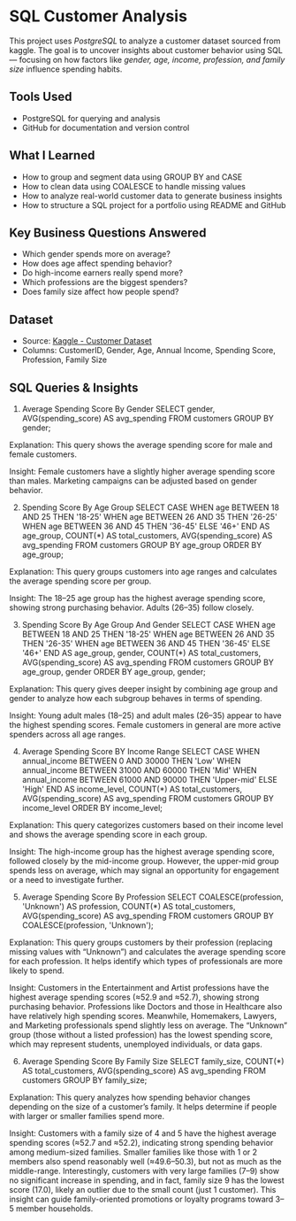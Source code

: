 # SQL Customer Analysis

This project uses *PostgreSQL* to analyze a customer dataset sourced from kaggle. The goal is to uncover insights about customer behavior using SQL — focusing on how factors like *gender, age, income, profession, and family size* influence spending habits.

## Tools Used
- PostgreSQL for querying and analysis
- GitHub for documentation and version control

## What I Learned
- How to group and segment data using GROUP BY and CASE
- How to clean data using COALESCE to handle missing values
- How to analyze real-world customer data to generate business insights
- How to structure a SQL project for a portfolio using README and GitHub

## Key Business Questions Answered
- Which gender spends more on average?
- How does age affect spending behavior?
- Do high-income earners really spend more?
- Which professions are the biggest spenders?
- Does family size affect how people spend?

## Dataset
- Source: [Kaggle - Customer Dataset](https://www.kaggle.com/datasets/datascientistanna/customers-dataset)
- Columns: CustomerID, Gender, Age, Annual Income, Spending Score, Profession, Family Size

## SQL Queries & Insights

1. Average Spending Score By Gender
SELECT gender, AVG(spending_score) AS avg_spending
FROM customers
GROUP BY gender;

Explanation:
This query shows the average spending score for male and female customers.

Insight:
Female customers have a slightly higher average spending score than males. Marketing campaigns can be adjusted based on gender behavior.

2. Spending Score By Age Group
SELECT 
	CASE
		WHEN age BETWEEN 18 AND 25 THEN '18-25'
		WHEN age BETWEEN 26 AND 35 THEN '26-25'
		WHEN age BETWEEN 36 AND 45 THEN '36-45'
		ELSE '46+'
	END AS age_group,
	COUNT(*) AS total_customers,
	AVG(spending_score) AS avg_spending
FROM customers
GROUP BY age_group
ORDER BY age_group;

Explanation:
This query groups customers into age ranges and calculates the average spending score per group.

Insight:
The 18–25 age group has the highest average spending score, showing strong purchasing behavior. Adults (26–35) follow closely.

3. Spending Score By Age Group And Gender
 SELECT 
	CASE
		WHEN age BETWEEN 18 AND 25 THEN '18-25'
		WHEN age BETWEEN 26 AND 35 THEN '26-35'
		WHEN age BETWEEN 36 AND 45 THEN '36-45'
		ELSE '46+'
	END AS age_group,
	gender,
	COUNT(*) AS total_customers,
	AVG(spending_score) AS avg_spending
FROM customers
GROUP BY age_group, gender
ORDER BY age_group, gender;

Explanation:
This query gives deeper insight by combining age group and gender to analyze how each subgroup behaves in terms of spending.

Insight:
Young adult males (18–25) and adult males (26–35) appear to have the highest spending scores. Female customers in general are more active spenders across all age ranges.

4. Average Spending Score BY Income Range
SELECT 
	CASE 
		WHEN annual_income BETWEEN 0 AND 30000 THEN 'Low'
		WHEN annual_income BETWEEN 31000 AND 60000 THEN 'Mid'
		WHEN annual_income BETWEEN 61000 AND 90000 THEN 'Upper-mid'
		ELSE 'High'
	END AS income_level,
	COUNT(*) AS total_customers,
	AVG(spending_score) AS avg_spending
FROM customers 
GROUP BY income_level
ORDER BY income_level;

Explanation:
This query categorizes customers based on their income level and shows the average spending score in each group.

Insight:
The high-income group has the highest average spending score, followed closely by the mid-income group.
However, the upper-mid group spends less on average, which may signal an opportunity for engagement or a need to investigate further.

5. Average Spending Score By Profession
SELECT 
	COALESCE(profession, 'Unknown') AS profession,
	COUNT(*) AS total_customers,
	AVG(spending_score) AS avg_spending
FROM customers
GROUP BY COALESCE(profession, 'Unknown');

Explanation:
This query groups customers by their profession (replacing missing values with “Unknown”) and calculates the average spending score for each profession. It helps identify which types of professionals are more likely to spend.

Insight:
Customers in the Entertainment and Artist professions have the highest average spending scores (≈52.9 and ≈52.7), showing strong purchasing behavior.
Professions like Doctors and those in Healthcare also have relatively high spending scores.
Meanwhile, Homemakers, Lawyers, and Marketing professionals spend slightly less on average.
The “Unknown” group (those without a listed profession) has the lowest spending score, which may represent students, unemployed individuals, or data gaps.

6. Average Spending Score By Family Size
SELECT
 	family_size,
	COUNT(*) AS total_customers,
	AVG(spending_score) AS avg_spending
FROM customers
GROUP BY family_size;

Explanation:
This query analyzes how spending behavior changes depending on the size of a customer’s family. It helps determine if people with larger or smaller families spend more.

Insight:
Customers with a family size of 4 and 5 have the highest average spending scores (≈52.7 and ≈52.2), indicating strong spending behavior among medium-sized families.
Smaller families like those with 1 or 2 members also spend reasonably well (≈49.6–50.3), but not as much as the middle-range.
Interestingly, customers with very large families (7–9) show no significant increase in spending, and in fact, family size 9 has the lowest score (17.0), likely an outlier due to the small count (just 1 customer).
This insight can guide family-oriented promotions or loyalty programs toward 3–5 member households.
